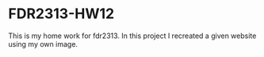 # FDR2313-HW12
This is my home work for fdr2313. In this project I recreated a given website using my own image.
